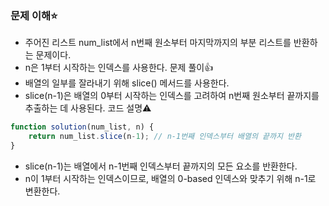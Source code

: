### 문제 이해⭐
+ 주어진 리스트 num_list에서 n번째 원소부터 마지막까지의 부분 리스트를 반환하는 문제이다.
+ n은 1부터 시작하는 인덱스를 사용한다.
문제 풀이👍
+ 배열의 일부를 잘라내기 위해 slice() 메서드를 사용한다.
+ slice(n-1)은 배열의 0부터 시작하는 인덱스를 고려하여 n번째 원소부터 끝까지를 추출하는 데 사용된다.
코드 설명⚠️
```javascript
function solution(num_list, n) {
    return num_list.slice(n-1); // n-1번째 인덱스부터 배열의 끝까지 반환
}
```
+ slice(n-1)는 배열에서 n-1번째 인덱스부터 끝까지의 모든 요소를 반환한다.
+ n이 1부터 시작하는 인덱스이므로, 배열의 0-based 인덱스와 맞추기 위해 n-1로 변환한다.
